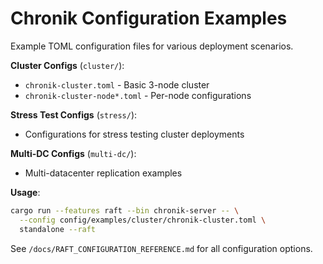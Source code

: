 # Chronik Configuration Examples

Example TOML configuration files for various deployment scenarios.

**Cluster Configs** (`cluster/`):
- `chronik-cluster.toml` - Basic 3-node cluster
- `chronik-cluster-node*.toml` - Per-node configurations

**Stress Test Configs** (`stress/`):
- Configurations for stress testing cluster deployments

**Multi-DC Configs** (`multi-dc/`):
- Multi-datacenter replication examples

**Usage**:
```bash
cargo run --features raft --bin chronik-server -- \
  --config config/examples/cluster/chronik-cluster.toml \
  standalone --raft
```

See `/docs/RAFT_CONFIGURATION_REFERENCE.md` for all configuration options.
